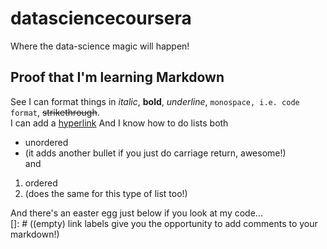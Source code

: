 # datasciencecoursera
Where the data-science magic will happen!

## Proof that I'm learning Markdown
See I can format things in *italic*, **bold**, _underline_, `monospace, i.e. code format`, ~~strikethrough~~.  
I can add a [hyperlink](coursera.org) 
And I know how to do lists both  
* unordered
* (it adds another bullet if you just do carriage return, awesome!)  
and  
1. ordered
2. (does the same for this type of list too!)

And there's an easter egg just below if you look at my code...  
[]: # ((empty) link labels give you the opportunity to add comments to your markdown!)

